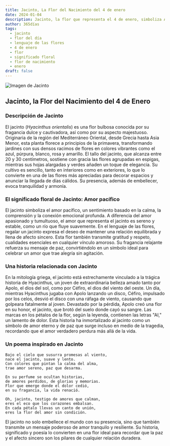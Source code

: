 ```yaml
---
title: Jacinto, La Flor del Nacimiento del 4 de enero
date: 2024-01-04
description: Jacinto, la flor que representa el 4 de enero, simboliza Amor pacífico. Descubre su fascinante historia, significado en el lenguaje de las flores y una poesía que celebra su belleza.
author: 365días
tags:
  - jacinto
  - flor del día
  - lenguaje de las flores
  - 4 de enero
  - flor
  - significado floral
  - flor de nacimiento
  - enero
draft: false
---
```


![Imagen de Jacinto](https://cdn.pixabay.com/photo/2016/03/24/22/09/hyacinthus-orientalis-1277753_640.jpg#center)


## Jacinto, la Flor del Nacimiento del 4 de Enero

### Descripción de Jacinto

El jacinto (_Hyacinthus orientalis_) es una flor bulbosa conocida por su fragancia dulce y cautivadora, así como por su aspecto majestuoso. Originaria de la región del Mediterráneo Oriental, desde Grecia hasta Asia Menor, esta planta florece a principios de la primavera, transformando jardines con sus densos racimos de flores en colores vibrantes como el azul, púrpura, blanco, rosa y amarillo. El tallo del jacinto, que alcanza entre 20 y 30 centímetros, sostiene con gracia las flores agrupadas en espigas, mientras sus hojas alargadas y verdes añaden un toque de elegancia. Su cultivo es sencillo, tanto en interiores como en exteriores, lo que lo convierte en una de las flores más apreciadas para decorar espacios y anunciar la llegada de días cálidos. Su presencia, además de embellecer, evoca tranquilidad y armonía.

### El significado floral de Jacinto: Amor pacífico

El jacinto simboliza el amor pacífico, un sentimiento basado en la calma, la comprensión y la conexión emocional profunda. A diferencia del amor apasionado y tumultuoso, el amor que representa el jacinto es sereno y estable, como un río que fluye suavemente. En el lenguaje de las flores, regalar un jacinto expresa el deseo de mantener una relación equilibrada y llena de afecto sincero. Esta flor también transmite gratitud y respeto, cualidades esenciales en cualquier vínculo amoroso. Su fragancia relajante refuerza su mensaje de paz, convirtiéndolo en un símbolo ideal para celebrar un amor que trae alegría sin agitación.

### Una historia relacionada con Jacinto

En la mitología griega, el jacinto está estrechamente vinculado a la trágica historia de Hyacinthus, un joven de extraordinaria belleza amado tanto por Apolo, el dios del sol, como por Céfiro, el dios del viento del oeste. Un día, mientras Hyacinthus jugaba con Apolo lanzando un disco, Céfiro, impulsado por los celos, desvió el disco con una ráfaga de viento, causando que golpeara fatalmente al joven. Devastado por la pérdida, Apolo creó una flor en su honor, el jacinto, que brotó del suelo donde cayó su sangre. Las marcas en los pétalos de la flor, según la leyenda, contienen las letras "AI," un lamento de dolor. Esta historia ha inmortalizado al jacinto como un símbolo de amor eterno y de paz que surge incluso en medio de la tragedia, recordando que el amor verdadero perdura más allá de la vida.

### Un poema inspirado en Jacinto

```
Bajo el cielo que susurra promesas al viento,  
nace el jacinto, suave y lento.  
Con colores que pintan la calma del alma,  
trae amor sereno, paz que desarma.  

En su perfume se ocultan historias,  
de amores perdidos, de glorias y memorias.  
Flor que emerge donde el dolor cedió,  
en su fragancia, la vida renació.  

Oh, jacinto, testigo de amores que calman,  
eres el eco que los corazones embalsan.  
En cada pétalo llevas un canto de unión,  
eres la flor del amor sin condición.  
```

El jacinto no solo embellece el mundo con su presencia, sino que también transmite un mensaje poderoso de amor tranquilo y resiliente. Su historia, significado y poesía lo convierten en una flor ideal para recordar que la paz y el afecto sincero son los pilares de cualquier relación duradera.